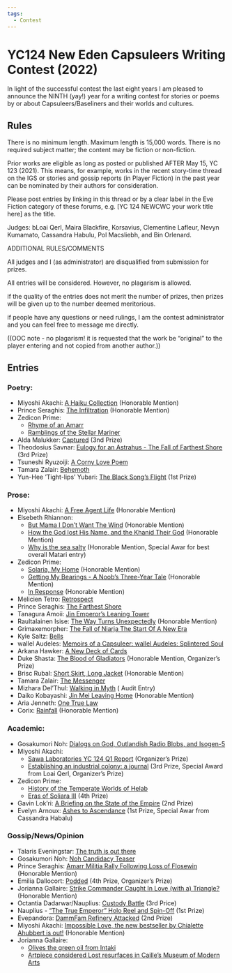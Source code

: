 ```yaml
---
tags:
  - Contest
---
```


# YC124 New Eden Capsuleers Writing Contest (2022)

In light of the successful contest the last eight years I am pleased to announce the NINTH (yay!) year for a writing contest for stories or poems by or about Capsuleers/Baseliners and their worlds and cultures.

## Rules

There is no minimum length. Maximum length is 15,000 words. There is no required subject matter; the content may be fiction or non-fiction.

Prior works are eligible as long as posted or published AFTER May 15, YC 123 (2021). This means, for example, works in the recent story-time thread on the IGS or stories and gossip reports (in Player Fiction) in the past year can be nominated by their authors for consideration.

Please post entries by linking in this thread or by a clear label in the Eve Fiction category of these forums, e.g. [YC 124 NEWCWC your work title here] as the title.

Judges: bLoai Qerl, Maira Blackfire, Korsavius, Clementine Lafleur, Nevyn Kumamato, Cassandra Habulu, Pol Macsliebh, and Bin Orlenard.

ADDITIONAL RULES/COMMENTS

All judges and I (as administrator) are disqualified from submission for prizes.

All entries will be considered. However, no plagarism is allowed.

if the quality of the entries does not merit the number of prizes, then prizes will be given up to the number deemed meritorious.

if people have any questions or need rulings, I am the contest administrator and you can feel free to message me directly.

((OOC note - no plagarism! it is requested that the work be “original” to the player entering and not copied from another author.))

## Entries

### Poetry:

- Miyoshi Akachi: [A Haiku Collection](../authors/miyoshiakachi/ahaikucollection.md) (Honorable Mention)
- Prince Seraghis: [The Infiltration](../authors/princeseraghis/theinfiltration.md) (Honorable Mention)
- Zedicon Prime:
    - [Rhyme of an Amarr](../authors/zediconprime.md/rhymeofanamarr.md)
    - [Ramblings of the Stellar Mariner](../authors/zediconprime.md/ramblingsofthestellarmariner.md)
- Alda Malukker: [Captured](../authors/miscauthors/captured.md) (3nd Prize)
- Theodosius Savnar: [Eulogy for an Astrahus - The Fall of Farthest Shore](../authors/miscauthors/eulogyforanastrahus.md) (3rd Prize)
- Tsuneshi Ryuzoiji: [A Corny Love Poem](../authors/miscauthors/acornylovepoem.md)
- Tamara Zalair: [Behemoth](../authors/tamarazalair/behemoth.md)
- Yun-Hee ’Tight-lips’ Yubari: [The Black Song’s Flight](../authors/miscauthors/theblacksongsflight.md) (1st Prize)

### Prose:

- Miyoshi Akachi: [A Free Agent Life](../authors/miyoshiakachi/afreeagentlife.md) (Honorable Mention)
- Elsebeth Rhiannon:
    - [But Mama I Don’t Want The Wind](../authors/elsebethrhiannon/Butmamaidontwantthewind.md) (Honorable Mention)
    - [How the God lost His Name, and the Khanid Their God](../authors/elsebethrhiannon/howthegodlosthisnameandthekhanidtheirgod.md) (Honorable Mention)
    - [Why is the sea salty](../authors/elsebethrhiannon/whyistheseasalty.md) (Honorable Mention, Special Awar for best overall Matari entry)
- Zedicon Prime:
    - [Solaria, My Home](../authors/zediconprime.md/solariamyhome.md) (Honorable Mention)
    - [Getting My Bearings - A Noob’s Three-Year Tale](../authors/zediconprime.md/gettingmybearings.md) (Honorable Mention)
    - [In Response](../authors/zediconprime.md/inresponse.md) (Honorable Mention)
- Melicien Tetro: [Retrospect](../authors/miscauthors/retrospect.md)
- Prince Seraghis: [The Farthest Shore](../authors/princeseraghis/thefarthestshore.md)
- Tanagura Amoii: [Jin Emperor’s Leaning Tower](../authors/tanaguraamoii/jinemperorsleaningtower.md)
- Raultalainen Isise: [The Way Turns Unexpectedly](../authors/miscauthors/thewayturnsunexpectedly.md) (Honorable Mention)
- Grimaxemorpher: [The Fall of Niarja The Start Of A New Era](../authors/miscauthors/thefallofniarjathestartofanewera.md)
- Kyle Saltz: [Bells](../authors/kylesaltz/bells.md)
- wallel Audeles: [Memoirs of a Capsuleer: wallel Audeles: Splintered Soul](../authors/miscauthors/memoirsofacapsuleerwallelaudelessplinteredsoul.md)
- Arkana Hawker: [A New Deck of Cards](../authors/miscauthors/anewdeckofcards.md)
- Duke Shasta: [The Blood of Gladiators](../authors/miscauthors/thebloodofgladiators.md) (Honorable Mention, Organizer’s Prize)
- Brisc Rubal: [Short Skirt, Long Jacket](../authors/miscauthors/shortskirtlongjacket.md) (Honorable Mention)
- Tamara Zalair: [The Messenger](../authors/tamarazalair/themessenger.md)
- Mizhara Del’Thul: [Walking in Myth](../authors/mizharadelthul/walkinginmyth.md) ( Audit Entry)
- Daiko Kobayashi: [Jin Mei Leaving Home](../authors/miscauthors/jinmeileavinghome.md) (Honorable Mention)
- Aria Jenneth: [One True Law](../authors/miscauthors/onetruelaw.md)
- Corix: [Rainfall](../authors/miscauthors/rainfall.md) (Honorable Mention)


### Academic:

- Gosakumori Noh: [Dialogs on God, Outlandish Radio Blobs, and Isogen-5](../authors/gosakumorinoh/dialogsongodoutlandishradioblobsandisogen.md)
- Miyoshi Akachi:
    - [Sawa Laboratories YC 124 Q1 Report](../authors/miyoshiakachi/sawalaboratoriesyc124q1report.md) (Organizer’s Prize)
    - [Establishing an industrial colony: a journal](../authors/miyoshiakachi/establishinganindustrialcolonyajournal.md) (3rd Prize, Special Award from Loai Qerl, Organizer’s Prize)
- Zedicon Prime:
    - [History of the Temperate Worlds of Helab](../authors/zediconprime.md/historyofthetemperateworldsofhelab.md)
    - [Eras of Soliara III](../authors/zediconprime.md/erasofsoliaraiii.md) (4th Prize)
- Gavin Lok’ri: [A Briefing on the State of the Empire](../authors/miscauthors/abriefingonthestateoftheempire.md) (2nd Prize)
- Evelyn Arnoux: [Ashes to Ascendance](../authors/miscauthors/ashestoascendance.md) (1st Prize, Special Awar from Cassandra Habalu)


### Gossip/News/Opinion

- Talaris Eveningstar: [The truth is out there](../authors/miscauthors/thetruthisoutthere.md)
- Gosakumori Noh: [Noh Candidacy Teaser](../authors/gosakumorinoh/nohcandidacyteaser.md)
- Prince Seraghis: [Amarr Militia Rally Following Loss of Flosewin](../authors/princeseraghis/amarrmilitiarallyfollowinglossoffloseswin.md) (Honorable Mention)
- Emilia Dallocort: [Podded](../authors/miscauthors/podded.md) (4th Prize, Organizer’s Prize)
- Jorianna Gallaire: [Strike Commander Caught In Love (with a) Triangle?](../authors/joriannagallaire/strikecommandercaughtinlovewithatriangle.md) (Honorable Mention)
- Octantia Dadarwar/Nauplius: [Custody Battle](../authors/nauplius/custodybattle.md) (3rd Price)
- Nauplius - [“The True Emperor” Holo Reel and Spin-Off](../authors/nauplius/thetrueemperorholoreelandspinoff.md) (1st Prize)
- Evepandora: [DammFam Refinery Attacked](../authors/miscauthors/dammfamrefineryattacked.md) (2nd Prize)
- Miyoshi Akachi: [Impossible Love, the new bestseller by Chialette Ahubbert is out!](../authors/miyoshiakachi/impossiblelove.md) (Honorable Mention)
- Jorianna Gallaire:
    - [Olives the green oil from Intaki](../authors/joriannagallaire/olivesthegreenoilfromintaki.md)
    - [Artpiece considered Lost resurfaces in Caille’s Museum of Modern Arts](../authors/joriannagallaire/artpiececonsideredlostresurfacesincaillesmuseumofmodernarts.md)